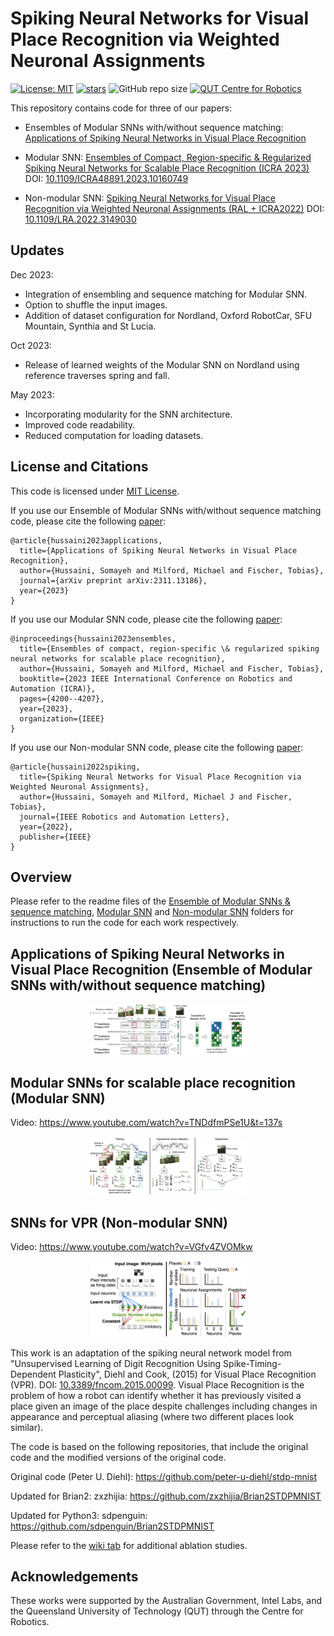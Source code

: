 # Spiking Neural Networks for Visual Place Recognition via Weighted Neuronal Assignments
[![License: MIT](https://img.shields.io/badge/License-MIT-yellow.svg?style=flat-square)](https://creativecommons.org/licenses/by-nc-sa/4.0/)
[![stars](https://img.shields.io/github/stars/QVPR/VPRSNN.svg?style=flat-square)](https://github.com/QVPR/VPRSNN/stargazers)
![GitHub repo size](https://img.shields.io/github/repo-size/QVPR/VPRSNN.svg?style=flat-square)
[![QUT Centre for Robotics](https://img.shields.io/badge/collection-QUT%20Robotics-%23043d71?style=flat-square)](https://qcr.ai)


This repository contains code for three of our papers: 

* Ensembles of Modular SNNs with/without sequence matching: [Applications of Spiking Neural Networks in Visual Place Recognition](https://arxiv.org/abs/2311.13186)

* Modular SNN: [Ensembles of Compact, Region-specific & Regularized Spiking Neural Networks for Scalable Place Recognition (ICRA 2023)](https://arxiv.org/abs/2209.08723) DOI: [10.1109/ICRA48891.2023.10160749](https://doi.org/10.1109/ICRA48891.2023.10160749)

* Non-modular SNN: [Spiking Neural Networks for Visual Place Recognition via Weighted Neuronal Assignments (RAL + ICRA2022)](https://arxiv.org/abs/2109.06452) DOI: [10.1109/LRA.2022.3149030](https://doi.org/10.1109/LRA.2022.3149030)


## Updates
Dec 2023: 

* Integration of ensembling and sequence matching for Modular SNN.
* Option to shuffle the input images.
* Addition of dataset configuration for Nordland, Oxford RobotCar, SFU Mountain, Synthia and St Lucia. 

Oct 2023:

* Release of learned weights of the Modular SNN on Nordland using reference traverses spring and fall.

May 2023: 

* Incorporating modularity for the SNN architecture.
* Improved code readability. 
* Reduced computation for loading datasets. 


## License and Citations

This code is licensed under [MIT License](./LICENSE). 

If you use our Ensemble of Modular SNNs with/without sequence matching code, please cite the following [paper](https://arxiv.org/abs/2311.13186):

```
@article{hussaini2023applications,
  title={Applications of Spiking Neural Networks in Visual Place Recognition},
  author={Hussaini, Somayeh and Milford, Michael and Fischer, Tobias},
  journal={arXiv preprint arXiv:2311.13186},
  year={2023}
}
```

If you use our Modular SNN code, please cite the following [paper](https://arxiv.org/abs/2209.08723):

```
@inproceedings{hussaini2023ensembles,
  title={Ensembles of compact, region-specific \& regularized spiking neural networks for scalable place recognition},
  author={Hussaini, Somayeh and Milford, Michael and Fischer, Tobias},
  booktitle={2023 IEEE International Conference on Robotics and Automation (ICRA)},
  pages={4200--4207},
  year={2023},
  organization={IEEE}
}
```

If you use our Non-modular SNN code, please cite the following [paper](https://arxiv.org/abs/2109.06452):


```
@article{hussaini2022spiking,
  title={Spiking Neural Networks for Visual Place Recognition via Weighted Neuronal Assignments},
  author={Hussaini, Somayeh and Milford, Michael J and Fischer, Tobias},
  journal={IEEE Robotics and Automation Letters},
  year={2022},
  publisher={IEEE}
}
```


## Overview
Please refer to the readme files of the [Ensemble of Modular SNNs & sequence matching](https://github.com/QVPR/VPRSNN/blob/main/ens_seq/README.md), [Modular SNN](https://github.com/QVPR/VPRSNN/blob/main/modular_snn/README.md) and [Non-modular SNN](https://github.com/QVPR/VPRSNN/blob/main/non_modular_snn/README.md) folders for instructions to run the code for each work respectively. 


## Applications of Spiking Neural Networks in Visual Place Recognition (Ensemble of Modular SNNs with/without sequence matching)

<p style="width: 50%; display: block; margin-left: auto; margin-right: auto">
  <img src="./resources/Ens_of_modularSNNs.png" alt="Ensemble of Modular SNNs with/without sequence matching"/>
</p>

## Modular SNNs for scalable place recognition (Modular SNN)

Video: https://www.youtube.com/watch?v=TNDdfmPSe1U&t=137s

<p style="width: 50%; display: block; margin-left: auto; margin-right: auto">
  <img src="./resources/ICRA2023.png" alt="ModularSNN for scalable place recognition"/>
</p>


## SNNs for VPR (Non-modular SNN)

Video: https://www.youtube.com/watch?v=VGfv4ZVOMkw

<p style="width: 50%; display: block; margin-left: auto; margin-right: auto">
  <img src="./resources/cover_photo.png" alt="VPRSNN method diagram"/>
</p>



This work is an adaptation of the spiking neural network model from "Unsupervised Learning of Digit Recognition Using Spike-Timing-Dependent Plasticity", Diehl and Cook, (2015) for Visual Place Recognition (VPR). DOI: [10.3389/fncom.2015.00099](https://doi.org/10.3389/fncom.2015.00099).
Visual Place Recognition is the problem of how a robot can identify whether it has previously visited a place given an image of the place despite challenges including changes in appearance and perceptual aliasing (where two different places look similar). 

The code is based on the following repositories, that include the original code and the modified versions of the original code. 

Original code (Peter U. Diehl): https://github.com/peter-u-diehl/stdp-mnist

Updated for Brian2: zxzhijia: https://github.com/zxzhijia/Brian2STDPMNIST

Updated for Python3: sdpenguin: https://github.com/sdpenguin/Brian2STDPMNIST




Please refer to the [wiki tab](https://github.com/QVPR/VPRSNN/wiki) for additional ablation studies. 



## Acknowledgements
These works were supported by the Australian Government, Intel Labs, and the Queensland University of Technology (QUT) through the Centre for Robotics.


